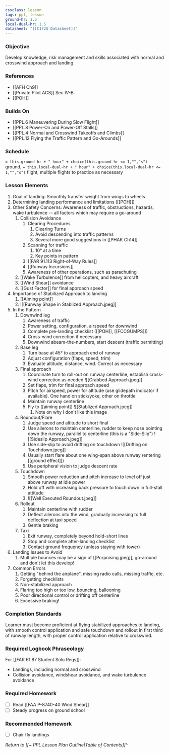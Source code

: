 ```yaml
---
cssclass: lesson
tags: ppl, lesson
ground-hr: 1.5
local-dual-hr: 1.5
datasheet: "[[C172S Datasheet]]"
---
```

### Objective
Develop knowledge, risk management and skills associated with normal and crosswind approach and landing.

### References
- [[AFH Ch9]]
- [[Private Pilot ACS]] Sec IV-B
- [[POH]]

### Builds On
- [[PPL.6 Maneuvering During Slow Flight]]
- [[PPL.8 Power-On and Power-Off Stalls]]
- [[PPL.4 Normal and Crosswind Takeoffs and Climbs]]
- [[PPL.12 Flying the Traffic Pattern and Go-Arounds]]

### Schedule
`= this.ground-hr + " hour" + choice(this.ground-hr <= 1,"","s")` ground, `= this.local-dual-hr + " hour" + choice(this.local-dual-hr <= 1,"","s")` flight, multiple flights to practice as necessary

### Lesson Elements
1. Goal of landing: Smoothly transfer weight from wings to wheels
2. Determining landing performance and limitations ([[POH]])
3. Other Safety Concerns: Awareness of traffic, obstructions, hazards, wake turbulence -- all factors which may require a go-around
	1. Collision Avoidance
		1. Clearing Procedures
			1. Clearing Turns
			2. Avoid descending into traffic patterns
			3. Several more good suggestions in [[PHAK Ch14]]
		2. Scanning for traffic
			1. 10° at a time
			2. Key points in pattern
		3. [[FAR 91.113 Right-of-Way Rules]]
		4. [[Runway Incursions]]
		5. Awareness of other operations, such as parachuting
	2. [[Wake Turbulence]] from helicopters, and heavy aircraft
	3. [[Wind Shear]] avoidance
	4. [[Gust Factor]] for final approach speed
4. Importance of Stabilized Approach to landing
	1. [[Aiming point]]
	2. ![[Runway Shape in Stablized Approach.jpeg]]
6. In the Pattern
	1. Downwind leg
		1. Awareness of traffic
		2. Power setting, configuration, airspeed for downwind
		3. Complete pre-landing checklist ([[POH]], [[FCCGUMPS]])
		4. Cross-wind correction if necessary
		5. Downwind abeam-the-numbers, start descent (traffic permitting)
	2. Base leg
		1. Turn base at 45° to approach end of runway
		2. Adjust configuration (flaps, speed, trim)
		3. Evaluate altitude, distance, wind. Correct as necessary
	3. Final approach
		1. Coordinate turn to roll-out on runway centerline, establish cross-wind correction as needed ![[Crabbed Approach.jpeg]]
		2. Set flaps, trim for final approach speed
		3. Pitch for airspeed, power for altitude (use glidepath indicator if available). One hand on stick/yoke, other on throttle
		4. Maintain runway centerline
		5. Fly to [[aiming point]] ![[Stablized Approach.jpeg]]
			1. Note on why I don't like this image
	4. Roundout/Flare
		1. Judge speed and altitude to short final
		2. Use ailerons to maintain centerline, rudder to keep nose pointing down the runway, parallel to centerline (this is a "Side-Slip") ![[Sideslip Approach.jpeg]] 
		3. Use side-slip to avoid drifting on touchdown ![[Drifting on Touchdown.jpeg]]
		4. Usually start flare about one wing-span above runway (entering [[ground effect]])
		5. Use peripheral vision to judge descent rate
	5. Touchdown
		1. Smooth power reduction and pitch increase to level off just above runway at idle power
		2. Hold off with increasing back pressure to touch down in full-stall attitude 
		3. ![[Well Executed Roundout.jpeg]]
	6. Rollout
		1. Maintain centerline with rudder
		2. Deflect ailerons into the wind, gradually increasing to full deflection at taxi speed
		3. Gentle braking
	7. Taxi
		1. Exit runway, completely beyond hold-short lines
		2. Stop and complete after-landing checklist
		3. Contact ground frequency (unless staying with tower)
7. Landing Issues to Avoid
	1. Multiple bounces may be a sign of [[Porpoising.jpeg]], go-around and don't let this develop!
8. Common Errors
	1. Getting "behind the airplane", missing radio calls, missing traffic, etc.
	2. Forgetting checklists
	3. Non-stabilized approach
	4. Flaring too high or too low, bouncing, ballooning
	5. Poor directional control or drifting off centerline
	6. Excessive braking!

### Completion Standards
Learner must become proficient at flying stabilized approaches to landing, with smooth control application and safe touchdown and rollout in first third of runway length, with proper control application relative to crosswind.

### Required Logbook Phraseology
For [[FAR 61.87 Student Solo Reqs]]: 
- Landings, including normal and crosswind
- Collision avoidance, windshear avoidance, and wake turbulence avoidance

### Required Homework
- [ ] Read [[FAA P-8740-40 Wind Shear]]
- [ ] Steady progress on ground school

### Recommended Homework 
- [ ] Chair fly landings

*Return to [[~ PPL Lesson Plan Outline|Table of Contents]]^*